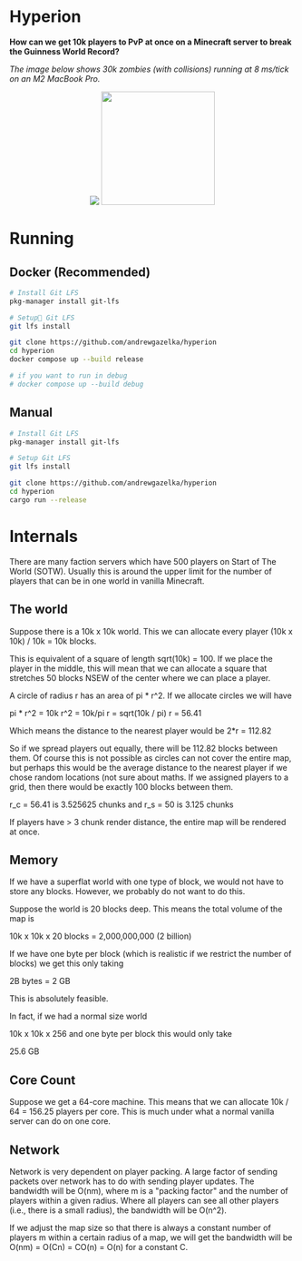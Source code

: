 # Hyperion
**How can we get 10k players to PvP at once on a Minecraft server to break the Guinness World Record?** 

_The image below shows 30k zombies (with collisions) running at 8 ms/tick on an M2 MacBook Pro._

<p align="center">
  <img src="https://github.com/andrewgazelka/hyperion/assets/7644264/d842d7c9-ee0c-4df3-85d6-46d91e455be5"/>
<img src="https://github.com/andrewgazelka/mc-server/assets/7644264/5cb83738-3e85-47e9-b73c-40e75257c5a3" height="200"  />
</p>




# Running

## Docker (Recommended)
```bash
# Install Git LFS
pkg-manager install git-lfs

# Setup Git LFS
git lfs install

git clone https://github.com/andrewgazelka/hyperion
cd hyperion
docker compose up --build release

# if you want to run in debug
# docker compose up --build debug
```

## Manual
```bash
# Install Git LFS
pkg-manager install git-lfs

# Setup Git LFS
git lfs install

git clone https://github.com/andrewgazelka/hyperion
cd hyperion
cargo run --release
```

# Internals

There are many faction servers which have 500 players on Start of The World (SOTW).
Usually this is around the upper limit for the number of players that can be in one world in vanilla Minecraft.

## The world

Suppose there is a 10k x 10k world.
This we can allocate every player (10k x 10k)  / 10k = 10k blocks.

This is equivalent of a square of length sqrt(10k) = 100. If we place the player in the middle, this will mean that 
we can allocate a square that stretches 50 blocks NSEW of the center where we can place a player. 

A circle of radius r has an area of pi * r^2. If we allocate circles we will have

pi * r^2 = 10k
r^2 = 10k/pi
r = sqrt(10k / pi)
r = 56.41

Which means the distance to the nearest player would be 2*r = 112.82

So if we spread players out equally, there will be 112.82 blocks between them. Of course this is not 
possible as circles can not cover the entire map, but perhaps this would be the average distance 
to the nearest player if we chose random locations (not sure about maths.
If we assigned players to a grid, then there would be exactly 100 blocks between them.

r_c = 56.41  is 3.525625 chunks and
r_s = 50 is 3.125 chunks

If players have > 3 chunk render distance, the entire map will be rendered at once.

## Memory

If we have a superflat world with one type of block, we would not have to store any blocks.
However, we probably do not want to do this.

Suppose the world is 20 blocks deep. This means the total volume of the map is

10k x 10k x 20 blocks = 2,000,000,000 (2 billion)

If we have one byte per block (which is realistic if we restrict the number of blocks) we get this only taking

2B bytes = 2 GB

This is absolutely feasible. 

In fact, if we had a normal size world

10k x 10k x 256 and one byte per block this would only take

25.6 GB

## Core Count

Suppose we get a 64-core machine. This means that we can allocate 
10k / 64 = 156.25 players per core.
This is much under what a normal vanilla server can do on one core.

## Network

Network is very dependent on player packing.
A large factor of sending packets over network has to do with sending player updates.
The bandwidth will be O(nm), where m is a "packing factor" and the number of players within a given radius. 
Where all players can see all other players (i.e., there is a small radius), the bandwidth will be O(n^2).

If we adjust the map size so that there is always a constant number of players m within a certain radius of a map, 
we will get the bandwidth will be O(nm) = O(Cn) = CO(n) = O(n) for a constant C.
